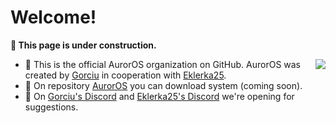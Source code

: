 # Welcome!

**🚧 This page is under construction.**

<img align="right" src="https://avatars.githubusercontent.com/u/157804013?s=200&u=2ce38e6b2cf8349677f2b71a805238a6a8e1c454&v=4">

- 🙋 This is the official AurorOS organization on GitHub. AurorOS was created by [Gorciu](https://github.com/gorciu-official) in cooperation with [Eklerka25](https://github.com/Eklerka25).
- 🌈 On repository [AurorOS](https://github.com/AurorOS/AurorOS) you can download system (coming soon).
- 🧙 On [Gorciu's Discord](https://dsc.gg/gorciu) and [Eklerka25's Discord](https://discord.gg/8PZkmn9G44) we're opening for suggestions.
